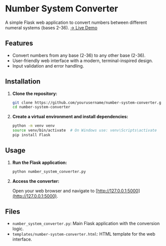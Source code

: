 # Number System Converter

A simple Flask web application to convert numbers between different numeral systems (bases 2-36).
[→ Live Demo](https://azquaier.xyz/number-system-converter)

## Features

- Convert numbers from any base (2-36) to any other base (2-36).
- User-friendly web interface with a modern, terminal-inspired design.
- Input validation and error handling.

## Installation

1. **Clone the repository:**

   ```bash
   git clone https://github.com/yourusername/number-system-converter.git
   cd number-system-converter
   ```

2. **Create a virtual environment and install dependencies:**

   ```bash
   python -m venv venv
   source venv/bin/activate  # On Windows use: venv\Scripts\activate
   pip install Flask
   ```

## Usage

1. **Run the Flask application:**

   ```bash
   python number_system_converter.py
   ```

2. **Access the converter:**

   Open your web browser and navigate to [http://127.0.0.1:5000](http://127.0.0.1:5000).

## Files

- `number_system_converter.py`: Main Flask application with the conversion logic.
- `templates/number-system-converter.html`: HTML template for the web interface.
